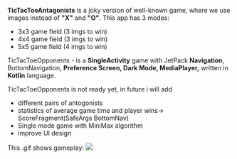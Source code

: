 **TicTacToeAntagonists** is a joky version of well-known game, where we use images
instead of **"X"** and **"O"**. This app has 3 modes:
- 3x3 game field (3 imgs to win)
- 4x4 game field (3 imgs to win)
- 5x5 game field (4 imgs to win)

TicTacToeOpponents - is a **SingleActivity** game with JetPack **Navigation**, BottomNavigation,
**Preference Screen, Dark Mode, MediaPlayer,** written in **Kotlin** language.

TicTacToeOpponents is not ready yet, in future i will add
- different pairs of antogonists
- statistics of average game time and player wins-> ScoreFragment(SafeArgs BottomNav)
- Single mode game with MiniMax algorithm
- improve UI design

This .gif shows gameplay:
![](TicTacAntogonists.gif)